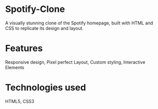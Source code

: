 # Spotify-Clone
A visually stunning clone of the Spotify homepage, built with HTML and CSS to replicate its design and layout.
# Features
Responsive design, Pixel perfect Layout, Custom styling, Interactive Elements
# Technologies used
HTML5, CSS3
